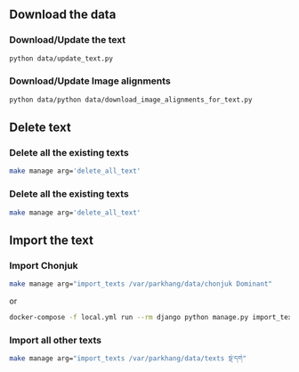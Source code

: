 ## Download the data

### Download/Update the text

```bash
python data/update_text.py
```

### Download/Update Image alignments

```bash
python data/python data/download_image_alignments_for_text.py
```


## Delete text

### Delete all the existing texts
```bash
make manage arg='delete_all_text'
```

### Delete all the existing texts
```bash
make manage arg='delete_all_text'
```

## Import the text

### Import Chonjuk
```bash
make manage arg="import_texts /var/parkhang/data/chonjuk Dominant"
```
or

```bash
docker-compose -f local.yml run --rm django python manage.py import_texts /var/parkhang/data/chonjuk Dominant
```

### Import all other texts
```bash
make manage arg="import_texts /var/parkhang/data/texts སྡེ་དགེ"
```
